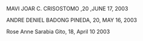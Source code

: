 MAVI JOAR C. CRISOSTOMO ,20 ,JUNE 17, 2003

ANDRE DENIEL BADONG PINEDA, 20, MAY 16, 2003


Rose Anne Sarabia Gito, 18, April 10 2003